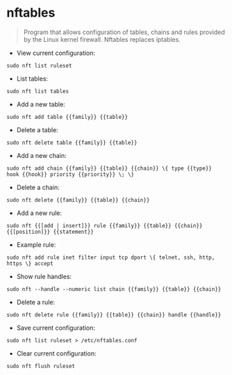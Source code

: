 # nftables

> Program that allows configuration of tables, chains and rules provided by the Linux kernel firewall.
> Nftables replaces iptables.

- View current configuration:

`sudo nft list ruleset`

- List tables:

`sudo nft list tables`

- Add a new table:

`sudo nft add table {{family}} {{table}}`

- Delete a table:

`sudo nft delete table {{family}} {{table}}`

- Add a new chain:

`sudo nft add chain {{family}} {{table}} {{chain}} \{ type {{type}} hook {{hook}} priority {{priority}} \; \}`

- Delete a chain:

`sudo nft delete {{family}} {{table}} {{chain}}`

- Add a new rule:

`sudo nft {{[add | insert]}} rule {{family}} {{table}} {{chain}} {{[position]}} {{statement}}`

- Example rule:

`sudo nft add rule inet filter input tcp dport \{ telnet, ssh, http, https \} accept`

- Show rule handles:

`sudo nft --handle --numeric list chain {{family}} {{table}} {{chain}}`

- Delete a rule:

`sudo nft delete rule {{family}} {{table}} {{chain}} handle {{handle}}`

- Save current configuration:

`sudo nft list ruleset > /etc/nftables.conf`

- Clear current configuration:

`sudo nft flush ruleset`
